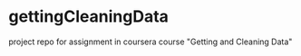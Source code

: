 gettingCleaningData
===================

project repo for assignment in coursera course "Getting and Cleaning Data"
